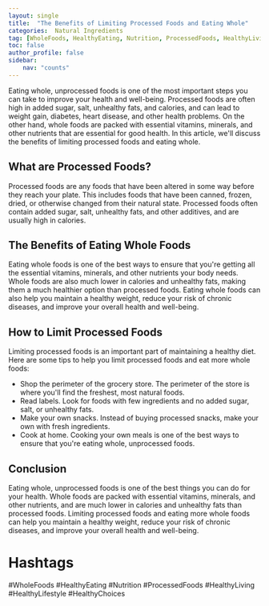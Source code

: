 ```yaml
---
layout: single
title:  "The Benefits of Limiting Processed Foods and Eating Whole"
categories:  Natural Ingredients
tag: [WholeFoods, HealthyEating, Nutrition, ProcessedFoods, HealthyLiving, HealthyLifestyle, HealthyChoices, ]
toc: false
author_profile: false
sidebar:
    nav: "counts"
---
```

    
Eating whole, unprocessed foods is one of the most important steps you can take to improve your health and well-being. Processed foods are often high in added sugar, salt, unhealthy fats, and calories, and can lead to weight gain, diabetes, heart disease, and other health problems. On the other hand, whole foods are packed with essential vitamins, minerals, and other nutrients that are essential for good health. In this article, we'll discuss the benefits of limiting processed foods and eating whole.

## What are Processed Foods?

Processed foods are any foods that have been altered in some way before they reach your plate. This includes foods that have been canned, frozen, dried, or otherwise changed from their natural state. Processed foods often contain added sugar, salt, unhealthy fats, and other additives, and are usually high in calories.

## The Benefits of Eating Whole Foods

Eating whole foods is one of the best ways to ensure that you're getting all the essential vitamins, minerals, and other nutrients your body needs. Whole foods are also much lower in calories and unhealthy fats, making them a much healthier option than processed foods. Eating whole foods can also help you maintain a healthy weight, reduce your risk of chronic diseases, and improve your overall health and well-being.

## How to Limit Processed Foods

Limiting processed foods is an important part of maintaining a healthy diet. Here are some tips to help you limit processed foods and eat more whole foods:

- Shop the perimeter of the grocery store. The perimeter of the store is where you'll find the freshest, most natural foods.
- Read labels. Look for foods with few ingredients and no added sugar, salt, or unhealthy fats.
- Make your own snacks. Instead of buying processed snacks, make your own with fresh ingredients.
- Cook at home. Cooking your own meals is one of the best ways to ensure that you're eating whole, unprocessed foods.

## Conclusion

Eating whole, unprocessed foods is one of the best things you can do for your health. Whole foods are packed with essential vitamins, minerals, and other nutrients, and are much lower in calories and unhealthy fats than processed foods. Limiting processed foods and eating more whole foods can help you maintain a healthy weight, reduce your risk of chronic diseases, and improve your overall health and well-being. 

# Hashtags

#WholeFoods #HealthyEating #Nutrition #ProcessedFoods #HealthyLiving #HealthyLifestyle #HealthyChoices